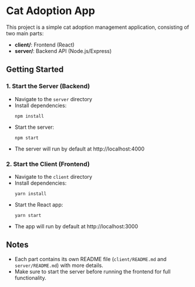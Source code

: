 # Cat Adoption App

This project is a simple cat adoption management application, consisting of two main parts:

- **client/**: Frontend (React)
- **server/**: Backend API (Node.js/Express)

## Getting Started

### 1. Start the Server (Backend)

- Navigate to the `server` directory
- Install dependencies:
  ```
  npm install
  ```
- Start the server:
  ```
  npm start
  ```
- The server will run by default at http://localhost:4000

### 2. Start the Client (Frontend)

- Navigate to the `client` directory
- Install dependencies:
  ```
  yarn install
  ```
- Start the React app:
  ```
  yarn start
  ```
- The app will run by default at http://localhost:3000

## Notes

- Each part contains its own README file (`client/README.md` and `server/README.md`) with more details.
- Make sure to start the server before running the frontend for full functionality.
